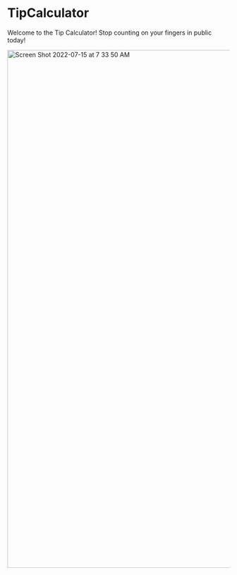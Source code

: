 # TipCalculator
Welcome to the Tip Calculator! Stop counting on your fingers in public today!

<img width="1173" alt="Screen Shot 2022-07-15 at 7 33 50 AM" src="https://user-images.githubusercontent.com/66803124/179215445-f873987c-77c6-4f2c-bcef-c7ebd78bfe1e.png">
